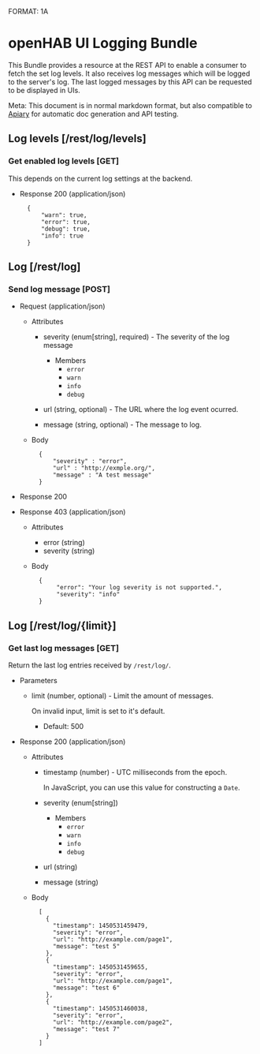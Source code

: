 FORMAT: 1A

# openHAB UI Logging Bundle

This Bundle provides a resource at the REST API to enable a consumer to fetch the set log levels.
It also receives log messages which will be logged to the server's log.
The last logged messages by this API can be requested to be displayed in UIs.

Meta: This document is in normal markdown format,
but also compatible to [Apiary](apiary.com) for automatic doc generation and API testing.

## Log levels [/rest/log/levels]

### Get enabled log levels [GET]

 This depends on the current log settings at the backend.


+ Response 200 (application/json)

        {
            "warn": true,
            "error": true,
            "debug": true,
            "info": true
        }


## Log [/rest/log]

### Send log message [POST]

+ Request (application/json)

    + Attributes
        + severity (enum[string], required) - The severity of the log message
            + Members
                + `error`
                + `warn`
                + `info`
                + `debug`

        + url (string, optional) - The URL where the log event ocurred.
        + message (string, optional) - The message to log.

    + Body

            {
                "severity" : "error",
                "url" : "http://exmple.org/",
                "message" : "A test message"
            }

+ Response 200

+ Response 403 (application/json)

    + Attributes
        + error (string)
        + severity (string)

    + Body

            {
                 "error": "Your log severity is not supported.",
                 "severity": "info"
            }


## Log [/rest/log/{limit}]    

### Get last log messages [GET]

Return the last log entries received by `/rest/log/`.


+ Parameters
    + limit (number, optional) - Limit the amount of messages.

        On invalid input, limit is set to it's default.

        + Default: 500

+ Response 200 (application/json)

    + Attributes
        + timestamp (number) - UTC milliseconds from the epoch.

            In JavaScript, you can use this value for constructing a `Date`.

        + severity (enum[string])
            + Members
                + `error`
                + `warn`
                + `info`
                + `debug`

        + url (string)
        + message (string)

    + Body

            [
              {
                "timestamp": 1450531459479,
                "severity": "error",
                "url": "http://example.com/page1",
                "message": "test 5"
              },
              {
                "timestamp": 1450531459655,
                "severity": "error",
                "url": "http://example.com/page1",
                "message": "test 6"
              },
              {
                "timestamp": 1450531460038,
                "severity": "error",
                "url": "http://example.com/page2",
                "message": "test 7"
              }
            ]        

